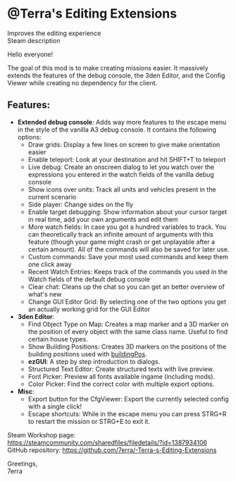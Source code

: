 # @Terra's Editing Extensions
Improves the editing experience  
Steam description

Hello everyone!

The goal of this mod is to make creating missions easier. It massively extends the features of the debug console, the 3den Editor,  and the Config Viewer while creating no dependency for the client.

## Features:
- **Extended debug console**: Adds way more features to the escape menu in the style of the vanilla A3 debug console. It contains the following options:
   - Draw grids: Display a few lines on screen to give make orientation easier
   - Enable teleport: Look at your destination and hit SHIFT+T to teleport
   - Live debug: Create an onscreen dialog to let you watch over the expressions you entered in the watch fields of the vanilla debug console
   - Show icons over units: Track all units and vehicles present in the current scenario
   - Side player: Change sides on the fly
   - Enable target debugging: Show information about your cursor target in real time, add your own arguments and edit them
   - More watch fields: In case you got a hundred variables to track. You can theoretically track an infinite amount of arguments with this feature (though your game might crash or get unplayable after a certain amount). All of the commands will also be saved for later use.
   - Custom commands: Save your most used commands and keep them one click away
   - Recent Watch Entries: Keeps track of the commands you used in the Watch fields of the default debug console
   - Clear chat: Cleans up the chat so you can get an better overview of what's new
   - Change GUI Editor Grid: By selecting one of the two options you get an actually working grid for the GUI Editor
- **3den Editor**:
   - Find Object Type on Map: Creates a map marker and a 3D marker on the position of every object with the same class name. Useful to find certain house types.
   - Show Building Positions: Creates 3D markers on the positions of the building positions used with [buildingPos](https://community.bistudio.com/wiki/buildingPos).
   - **ezGUI**: A step by step introduction to dialogs.
   - Structured Text Editor: Create structured texts with live preview.
   - Font Picker: Preview all fonts available ingame (including mods).
   - Color Picker: Find the correct color with multiple export options.
- **Misc**:
   - Export button for the CfgViewer: Export the currently selected config with a single click!
   - Escape shortcuts: While in the escape menu you can press STRG+R to restart the mission or STRG+E to exit it.

Steam Workshop page:  https://steamcommunity.com/sharedfiles/filedetails/?id=1387934106  
GitHub repository: 
https://github.com/7erra/-Terra-s-Editing-Extensions  

Greetings,  
7erra  

